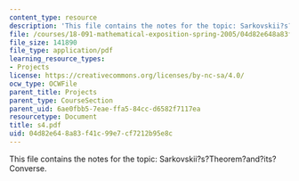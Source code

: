 ```yaml
---
content_type: resource
description: 'This file contains the notes for the topic: Sarkovskii?s?Theorem?and?its?Converse.'
file: /courses/18-091-mathematical-exposition-spring-2005/04d82e648a83f41c99e7cf7212b95e8c_s4.pdf
file_size: 141890
file_type: application/pdf
learning_resource_types:
- Projects
license: https://creativecommons.org/licenses/by-nc-sa/4.0/
ocw_type: OCWFile
parent_title: Projects
parent_type: CourseSection
parent_uid: 6ae0fbb5-7eae-ffa5-84cc-d6582f7117ea
resourcetype: Document
title: s4.pdf
uid: 04d82e64-8a83-f41c-99e7-cf7212b95e8c
---
```

This file contains the notes for the topic: Sarkovskii?s?Theorem?and?its?Converse.